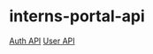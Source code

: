 # interns-portal-api

[Auth API](https://github.com/2UP/interns-portal-api/blob/docs-v1/docs/auth.md)
[User API](https://github.com/2UP/interns-portal-api/blob/docs-v1/docs/user.md)
